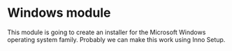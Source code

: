 # Windows module

This module is going to create an installer for the Microsoft Windows
operating system family. Probably we can make this work using Inno Setup.
